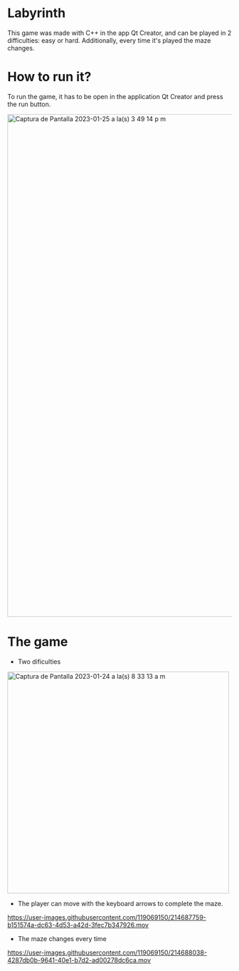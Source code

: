 # Labyrinth

This game was made with C++ in the app Qt Creator, and can be played in 2 difficulties: easy or hard. Additionally, every time it's played the maze changes.

# How to run it?

To run the game, it has to be open in the application Qt Creator and press the run button.

<img width="1128" alt="Captura de Pantalla 2023-01-25 a la(s) 3 49 14 p m" src="https://user-images.githubusercontent.com/119069150/214687591-ebec2af4-1874-4e9d-99df-62859e2644cb.png">

# The game

- Two dificulties
<img width="498" alt="Captura de Pantalla 2023-01-24 a la(s) 8 33 13 a m" src="https://user-images.githubusercontent.com/119069150/214687992-d1c5bce3-330d-488b-90b6-1b1dc1e79c64.png">

- The player can move with the keyboard arrows to complete the maze.

https://user-images.githubusercontent.com/119069150/214687759-b151574a-dc63-4d53-a42d-3fec7b347926.mov

- The maze changes every time

https://user-images.githubusercontent.com/119069150/214688038-4287db0b-9641-40e1-b7d2-ad00278dc6ca.mov
